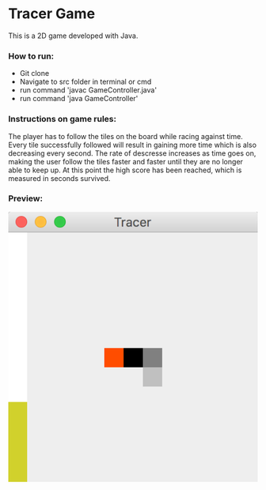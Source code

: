 # Tracer Game
This is a 2D game developed with Java.

### How to run:
- Git clone
- Navigate to src folder in terminal or cmd
- run command 'javac GameController.java'
- run command 'java GameController'

### Instructions on game rules: 
The player has to follow the tiles on the board while racing against time. Every tile successfully followed will result in gaining more time which is also decreasing every second. The rate of descresse increases as time goes on, making the user follow the tiles faster and faster until they are no longer able to keep up. At this point the high score has been reached, which is measured in seconds survived.

### Preview:

![alt text](https://github.com/gkheeva/TracerGame/blob/master/img/game.png)
